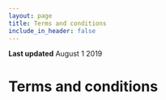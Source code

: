 ```yaml
---
layout: page
title: Terms and conditions
include_in_header: false
---
```


**Last updated**
August 1 2019

# Terms and conditions